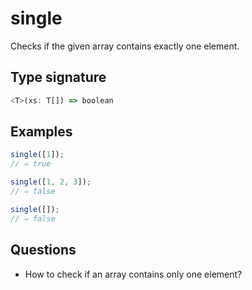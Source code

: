 # single

Checks if the given array contains exactly one element.

## Type signature

<!-- prettier-ignore-start -->
```typescript
<T>(xs: T[]) => boolean
```
<!-- prettier-ignore-end -->

## Examples

<!-- prettier-ignore-start -->
```javascript
single([1]);
// ⇒ true
```

```javascript
single([1, 2, 3]);
// ⇒ false
```

```javascript
single([]);
// ⇒ false
```
<!-- prettier-ignore-end -->

## Questions

- How to check if an array contains only one element?
